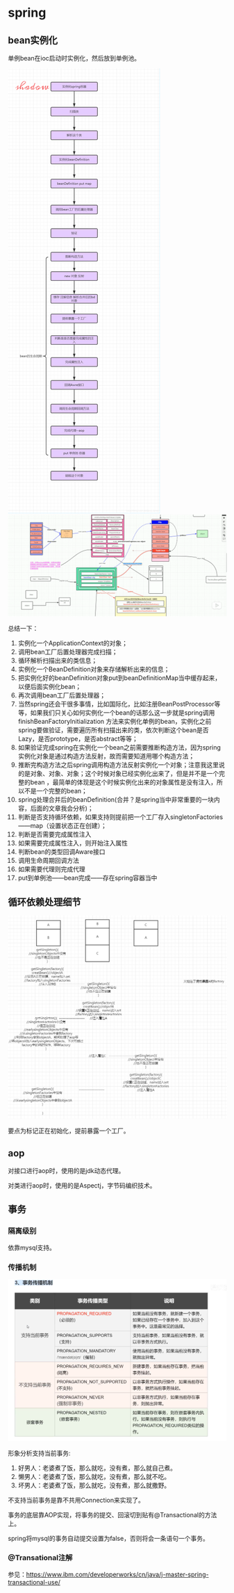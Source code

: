 # spring
## bean实例化
单例bean在ioc启动时实例化，然后放到单例池。

![springbeaninitializing](../images/springbeaninitializing.png)
![springbeaninstancing](../images/springbeaninstancing.png)

总结一下：
1. 实例化一个ApplicationContext的对象；
2. 调用bean工厂后置处理器完成扫描；
3. 循环解析扫描出来的类信息；
4. 实例化一个BeanDefinition对象来存储解析出来的信息；
5. 把实例化好的beanDefinition对象put到beanDefinitionMap当中缓存起来，以便后面实例化bean；
6. 再次调用bean工厂后置处理器；
7. 当然spring还会干很多事情，比如国际化，比如注册BeanPostProcessor等等，如果我们只关心如何实例化一个bean的话那么这一步就是spring调用finishBeanFactoryInitialization
方法来实例化单例的bean，实例化之前spring要做验证，需要遍历所有扫描出来的类，依次判断这个bean是否Lazy，是否prototype，是否abstract等等；
8. 如果验证完成spring在实例化一个bean之前需要推断构造方法，因为spring实例化对象是通过构造方法反射，故而需要知道用哪个构造方法；
9. 推断完构造方法之后spring调用构造方法反射实例化一个对象；注意我这里说的是对象、对象、对象；这个时候对象已经实例化出来了，但是并不是一个完整的bean
，最简单的体现是这个时候实例化出来的对象属性是没有注入，所以不是一个完整的bean；
10. spring处理合并后的beanDefinition(合并？是spring当中非常重要的一块内容，后面的文章我会分析)；
11. 判断是否支持循环依赖，如果支持则提前把一个工厂存入singletonFactories——map（设置状态正在创建）；
12. 判断是否需要完成属性注入  
13. 如果需要完成属性注入，则开始注入属性
14. 判断bean的类型回调Aware接口
15. 调用生命周期回调方法
16. 如果需要代理则完成代理
17. put到单例池——bean完成——存在spring容器当中
## 循环依赖处理细节
![loopdependency](../images/loopdependency.png)

要点为标记正在初始化，提前暴露一个工厂。
## aop
对接口进行aop时，使用的是jdk动态代理。

对类进行aop时，使用的是Aspectj，字节码编织技术。
## 事务
### 隔离级别
依靠mysql支持。
### 传播机制
![spring-transation](../images/spring-transation.png)

形象分析支持当前事务:
1. 好男人：老婆煮了饭，那么就吃，没有煮，那么就自己煮。
2. 懒男人：老婆煮了饭，那么就吃，没有煮，那么就不吃。
3. 坏男人：老婆煮了饭，那么就吃，没有煮，那么就撒野。

不支持当前事务是靠不共用Connection来实现了。

事务的底层靠AOP实现，将事务的提交、回滚切到贴有@Transactional的方法上。

spring将mysql的事务自动提交设置为false，否则将会一条语句一个事务。
### @Transational注解
参见：https://www.ibm.com/developerworks/cn/java/j-master-spring-transactional-use/

